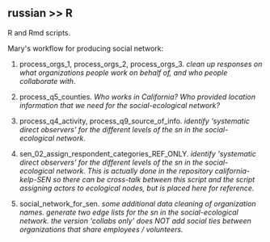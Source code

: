 ## russian >> R

R and Rmd scripts.

Mary's workflow for producing social network: 

1. process_orgs_1, process_orgs_2, process_orgs_3. *clean up responses on what organizations people work on behalf of, and who people collaborate with.*

2. process_q5_counties. *Who works in California? Who provided location information that we need for the social-ecological network?* 

3. process_q4_activity, process_q9_source_of_info. *identify 'systematic direct observers' for the different levels of the sn in the social-ecological network.*

4. sen_02_assign_respondent_categories_REF_ONLY. *identify 'systematic direct observers' for the different levels of the sn in the social-ecological network. This is actually done in the repository california-kelp-SEN so there can be cross-talk between this script and the script assigning actors to ecological nodes, but is placed here for reference.*

5. social_network_for_sen. *some additional data cleaning of organization names. generate two edge lists for the sn in the social-ecological network. the version 'collabs only' does NOT add social ties between organizations that share employees / volunteers.*

